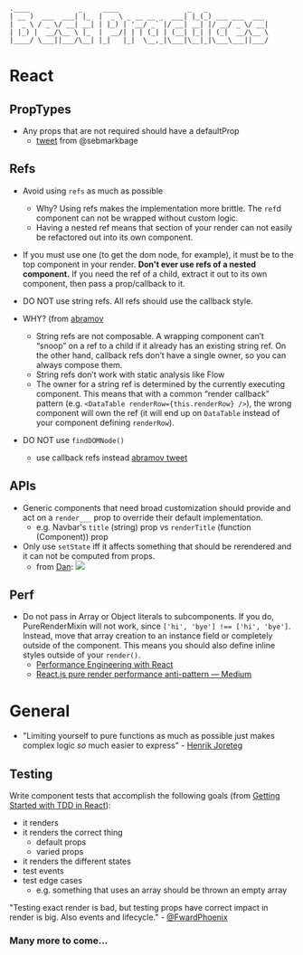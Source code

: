 ```
.____            _     ____                 _   _               
| __ )  ___  ___| |_  |  _ \ _ __ __ _  ___| |_(_) ___ ___  ___
|  _ \ / _ \/ __| __| | |_) | '__/ _` |/ __| __| |/ __/ _ \/ __|
| |_) |  __/\__ \ |_  |  __/| | | (_| | (__| |_| | (_|  __/\__ \
|____/ \___||___/\__| |_|   |_|  \__,_|\___|\__|_|\___\___||___/
```

# React
## PropTypes
- Any props that are not required should have a defaultProp
  - [tweet](https://twitter.com/sebmarkbage/status/722128823706193920) from @sebmarkbage

## Refs
- Avoid using `refs` as much as possible
  - Why? Using refs makes the implementation more brittle. The `ref`d component can not be wrapped without custom logic.
  - Having a nested ref means that section of your render can not easily be refactored out into its own component.
- If you must use one (to get the dom node, for example), it must be to the top component in your render. __Don't ever use refs of a nested component.__ If you need the ref of a child, extract it out to its own component, then pass a prop/callback to it.


- DO NOT use string refs. All refs should use the callback style.
- WHY? (from [abramov](https://news.ycombinator.com/edit?id=12093234)
  - String refs are not composable. A wrapping component can’t “snoop” on a ref to a child if it already has an existing string ref. On the other hand, callback refs don’t have a single owner, so you can always compose them.
  - String refs don’t work with static analysis like Flow
  - The owner for a string ref is determined by the currently executing component. This means that with a common “render callback” pattern (e.g. `<DataTable renderRow={this.renderRow} />`), the wrong component will own the ref (it will end up on `DataTable` instead of your component defining `renderRow`).
- DO NOT use `findDOMNode()`
  - use callback refs instead [abramov tweet](https://twitter.com/dan_abramov/status/752936646602031104)

## APIs
- Generic components that need broad customization should provide and act on a `render___` prop to override their default implementation.
  - e.g. Navbar's `title` (string) prop vs `renderTitle` (function (Component)) prop
- Only use `setState` iff it affects something that should be rerendered and it can not be computed from props.
  - from [Dan](https://twitter.com/dan_abramov/status/749710501916139520):
![](https://pbs.twimg.com/media/CmeBsGzW8AQp_av.jpg)

## Perf
- Do not pass in Array or Object literals to subcomponents. If you do, PureRenderMixin will not work, since `['hi', 'bye'] !== ['hi', 'bye']`. Instead, move that array creation to an instance field or completely outside of the component. This means you should also define inline styles outside of your `render()`.
  - [Performance Engineering with React](http://benchling.engineering/performance-engineering-with-react/)
  - [React.js pure render performance anti-pattern — Medium](https://medium.com/@esamatti/react-js-pure-render-performance-anti-pattern-fb88c101332f#.y7zpsjsu6)

# General
- "Limiting yourself to pure functions as much as possible just makes complex logic *so* much easier to express" - [Henrik Joreteg](https://twitter.com/HenrikJoreteg/status/722654861280550913)
 
## Testing
Write component tests that accomplish the following goals (from [Getting Started with TDD in React](https://semaphoreci.com/community/tutorials/getting-started-with-tdd-in-react?utm_source=javascriptweekly&utm_medium=email)):
* it renders
* it renders the correct thing
  * default props
  * varied props
* it renders the different states
* test events
* test edge cases
  * e.g. something that uses an array should be thrown an empty array

"Testing exact render is bad, but testing props have correct impact in render is big. Also events and lifecycle." - [@FwardPhoenix](https://twitter.com/FwardPhoenix/status/757591796641914880)

### Many more to come...
